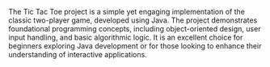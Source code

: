 The Tic Tac Toe project is a simple yet engaging implementation of the classic two-player game, developed using Java. The project demonstrates foundational programming concepts, including object-oriented design, user input handling, and basic algorithmic logic. It is an excellent choice for beginners exploring Java development or for those looking to enhance their understanding of interactive applications.
